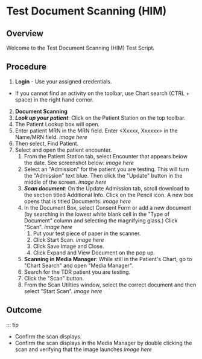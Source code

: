 # Test Document Scanning (HIM)

## Overview

Welcome to the Test Document Scanning (HIM) Test Script.

## Procedure

1. **Login** - Use your assigned credentials.

- If you cannot find an activity on the toolbar, use Chart search (CTRL + space) in the right hand corner.

2. **Document Scanning**
1. **_Look up your patient_**: Click on the Patient Station on the top toolbar.
1. The Patient Lookup box will open.
1. Enter patient MRN in the MRN field. Enter <Xxxxx, Xxxxxx> in the Name/MRN field.
   _image here_
1. Then select, Find Patient.
1. Select and open the patient encounter.
   1. From the Patient Station tab, select Encounter that appears below the date. See screenshot below:
      _image here_
   2. Select an "Admission" for the patient you are testing. This will turn the "Admission" text blue. Then click the "Update" button in the middle of the screen.
      _image here_
   3. **_Scan document_**: On the Update Admission tab, scroll download to the section titled Additional Info. Click on the Pencil icon. A new box opens that is titled Documents.
      _image here_
   4. In the Document Box, select Consent Form or add a new document (by searching in the lowest white blank cell in the "Type of Document" column and selecting the magnifying glass.) Click "Scan".
      _image here_
      1. Put your test piece of paper in the scanner.
      2. Click Start Scan.
         _image here_
      3. Click Save Image and Close.
      4. Click Expand and View Document on the pop up.
   5. **Scanning in Media Manager**: While still in the Patient's Chart, go to "Chart Search" and open "Media Manager".
   6. Search for the TDR patient you are testing.
   7. Click the "Scan" button.
   8. From the Scan Utilties window, select the correct document and then select "Start Scan".
      _image here_

## Outcome

::: tip

- Confirm the scan displays.
- Confirm the scan displays in the Media Manager by double clicking the scan and verifying that the image launches
  _image here_
